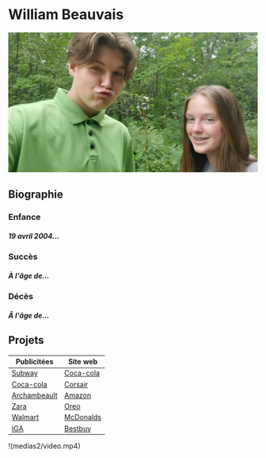 # William Beauvais

![William Beauvais avec sa petite soeur Laurence Beauvais](medias2/william.jpg)

## Biographie
### Enfance
##### 19 avril 2004...
### Succès
##### À l'âge de...
### Décès
##### Â l'âge de...

## Projets

| Publicitées | Site web |
| ----------- | ----------- |
| [Subway](https://www.subway.com/fr-ca) | [Coca-cola](https://fr.coca-cola.ca/) |
| [Coca-cola](https://fr.coca-cola.ca/) | [Corsair](https://www.corsair.com/ca/en/) |
| [Archambeault](https://www.archambault.ca/) | [Amazon](https://www.amazon.ca/) |
| [Zara](https://www.zara.com/ca/fr/) | [Oreo](https://www.oreo.com/) |
| [Walmart](https://www.walmart.ca/fr) | [McDonalds](https://www.mcdonalds.com/ca/fr-ca.html) |
| [IGA](https://www.iga.net/) | [Bestbuy](https://www.bestbuy.ca/) |

!(medias2/video.mp4)
